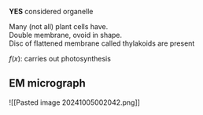 **YES** considered organelle  

Many (not all) plant cells have.  
Double membrane, ovoid in shape.  
Disc of flattened membrane called thylakoids are present  

$f(x)$: carries out photosynthesis
## EM micrograph
![[Pasted image 20241005002042.png]]